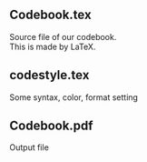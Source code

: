 ## Codebook.tex
Source file of our codebook.  
This is made by LaTeX.  
  
## codestyle.tex
Some syntax, color, format setting

## Codebook.pdf
Output file
